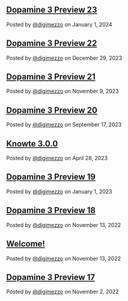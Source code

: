 ## [Dopamine 3 Preview 23](/site/blog/post/dopamine-3-preview-23)

Posted by [@digimezzo](https://twitter.com/digimezzo) on January 1, 2024

## [Dopamine 3 Preview 22](/site/blog/post/dopamine-3-preview-22)

Posted by [@digimezzo](https://twitter.com/digimezzo) on December 29, 2023

## [Dopamine 3 Preview 21](/site/blog/post/dopamine-3-preview-21)

Posted by [@digimezzo](https://twitter.com/digimezzo) on November 9, 2023

## [Dopamine 3 Preview 20](/site/blog/post/dopamine-3-preview-20)

Posted by [@digimezzo](https://twitter.com/digimezzo) on September 17, 2023

## [Knowte 3.0.0](/site/blog/post/knowte-3.0.0)

Posted by [@digimezzo](https://twitter.com/digimezzo) on April 28, 2023

## [Dopamine 3 Preview 19](/site/blog/post/dopamine-3-preview-19)

Posted by [@digimezzo](https://twitter.com/digimezzo) on January 1, 2023

## [Dopamine 3 Preview 18](/site/blog/post/dopamine-3-preview-18)

Posted by [@digimezzo](https://twitter.com/digimezzo) on November 13, 2022

## [Welcome!](/site/blog/post/welcome)

Posted by [@digimezzo](https://twitter.com/digimezzo) on November 13, 2022

## [Dopamine 3 Preview 17](/site/blog/post/dopamine-3-preview-17)

Posted by [@digimezzo](https://twitter.com/digimezzo) on November 2, 2022
